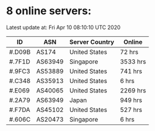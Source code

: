 # 8 online servers:

Latest update at: Fri Apr 10 08:10:10 UTC 2020

| ID | ASN | Server Country | Online |
| -- | --- | -------------- | ------ |
| #.D09B | AS174 | United States | 72 hrs |
| #.7F1D | AS63949 | Singapore | 3533 hrs |
| #.9FC3 | AS53889 | United States | 741 hrs |
| #.C348 | AS35913 | United States | 6 hrs |
| #.E069 | AS40065 | United States | 2269 hrs |
| #.2A79 | AS63949 | Japan | 949 hrs |
| #.F7DA | AS45102 | United States | 527 hrs |
| #.606C | AS20473 | Singapore | 6 hrs |

